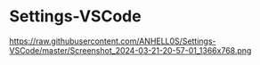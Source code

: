 # Settings-VSCode

https://raw.githubusercontent.com/ANHELL0S/Settings-VSCode/master/Screenshot_2024-03-21-20-57-01_1366x768.png
